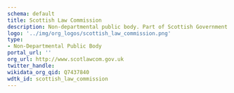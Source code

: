 ```yaml
---
schema: default
title: Scottish Law Commission
description: Non-departmental public body. Part of Scottish Government
logo: '../img/org_logos/scottish_law_commission.png'
type:
- Non-Departmental Public Body
portal_url: ''
org_url: http://www.scotlawcom.gov.uk
twitter_handle: 
wikidata_org_qid: Q7437840
wdtk_id: scottish_law_commission
---
```

